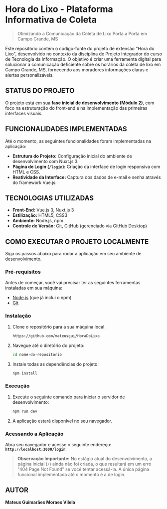 # Hora do Lixo - Plataforma Informativa de Coleta

> Otimizando a Comunicação da Coleta de Lixo Porta a Porta em Campo Grande, MS

Este repositório contém o código-fonte do projeto de extensão "Hora do Lixo", desenvolvido no contexto da disciplina de Projeto Integrador do curso de Tecnologia da Informação. O objetivo é criar uma ferramenta digital para solucionar a comunicação deficiente sobre os horários da coleta de lixo em Campo Grande, MS, fornecendo aos moradores informações claras e alertas personalizáveis.

## STATUS DO PROJETO

O projeto está em sua **fase inicial de desenvolvimento (Módulo 2)**, com foco na estruturação do front-end e na implementação das primeiras interfaces visuais.

## FUNCIONALIDADES IMPLEMENTADAS

Até o momento, as seguintes funcionalidades foram implementadas na aplicação:

* **Estrutura do Projeto:** Configuração inicial do ambiente de desenvolvimento com Nuxt.js 3.
* **Página de Login (`/login`):** Criação da interface de login responsiva com HTML e CSS.
* **Reatividade da Interface:** Captura dos dados de e-mail e senha através do framework Vue.js.

## TECNOLOGIAS UTILIZADAS

* **Front-End:** Vue.js 3, Nuxt.js 3
* **Estilização:** HTML5, CSS3
* **Ambiente:** Node.js, npm
* **Controle de Versão:** Git, GitHub (gerenciado via GitHub Desktop)

## COMO EXECUTAR O PROJETO LOCALMENTE

Siga os passos abaixo para rodar a aplicação em seu ambiente de desenvolvimento.

### Pré-requisitos

Antes de começar, você vai precisar ter as seguintes ferramentas instaladas em sua máquina:
* [Node.js](https://nodejs.org/en/) (que já inclui o npm)
* [Git](https://git-scm.com/)

### Instalação

1.  Clone o repositório para a sua máquina local:
    ```bash
    https://github.com/mateusgui/HoraDoLixo
    ```

2.  Navegue até o diretório do projeto:
    ```bash
    cd nome-do-repositorio
    ```

3.  Instale todas as dependências do projeto:
    ```bash
    npm install
    ```

### Execução

1.  Execute o seguinte comando para iniciar o servidor de desenvolvimento:
    ```bash
    npm run dev
    ```

2.  A aplicação estará disponível no seu navegador.

### Acessando a Aplicação

Abra seu navegador e acesse o seguinte endereço: **`http://localhost:3000/login`**

> **Observação Importante:** No estágio atual do desenvolvimento, a página inicial (`/`) ainda não foi criada, o que resultará em um erro "404 Page Not Found" se você tentar acessá-la. A única página funcional implementada até o momento é a de login.

## AUTOR

**Mateus Guimarães Moraes Vilela**